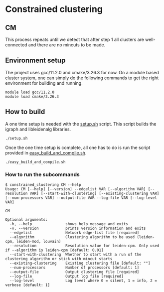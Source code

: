 # Constrained clustering


## CM


This process repeats until we detect that after step 1 all clusters are well-connected and there are no mincuts to be made.


## Environment setup
The project uses gcc/11.2.0 and cmake/3.26.3 for now. On a module based cluster system, one can simply do the following commands to get the right environment for building and running.
```
module load gcc/11.2.0
module load cmake/3.26.3
```

## How to build
A one time setup is needed with the [setup.sh](setup.sh) script. This script builds the igraph and libleidenalg libraries.
```
./setup.sh
```

Once the one time setup is complete, all one has to do is run the script provided in [easy_build_and_compile.sh](easy_build_and_compile.sh).
```
./easy_build_and_compile.sh
```

### How to run the subcommands
```
$ constrained_clustering CM --help
Usage: CM [--help] [--version] --edgelist VAR [--algorithm VAR] [--resolution VAR] [--start-with-clustering] [--existing-clustering VAR] [--num-processors VAR] --output-file VAR --log-file VAR [--log-level VAR]

CM

Optional arguments:
  -h, --help               shows help message and exits
  -v, --version            prints version information and exits
  --edgelist               Network edge-list file [required]
  --algorithm              Clustering algorithm to be used (leiden-cpm, leiden-mod, louvain)
  --resolution             Resolution value for leiden-cpm. Only used if --algorithm is leiden-cpm [default: 0.01]
  --start-with-clustering  Whether to start with a run of the clustering algorithm or stick with mincut starts
  --existing-clustering    Existing clustering file [default: ""]
  --num-processors         Number of processors [default: 1]
  --output-file            Output clustering file [required]
  --log-file               Output log file [required]
  --log-level              Log level where 0 = silent, 1 = info, 2 = verbose [default: 1]
```
